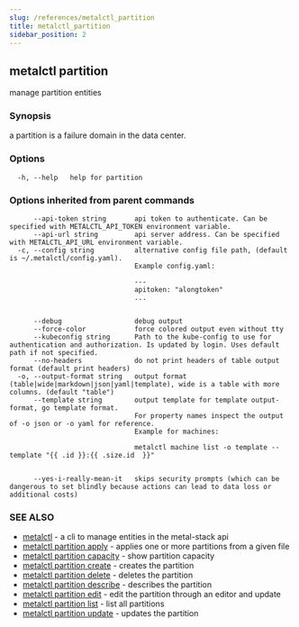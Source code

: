 ```yaml
---
slug: /references/metalctl_partition
title: metalctl_partition
sidebar_position: 2
---
```


## metalctl partition

manage partition entities

### Synopsis

a partition is a failure domain in the data center.

### Options

```
  -h, --help   help for partition
```

### Options inherited from parent commands

```
      --api-token string       api token to authenticate. Can be specified with METALCTL_API_TOKEN environment variable.
      --api-url string         api server address. Can be specified with METALCTL_API_URL environment variable.
  -c, --config string          alternative config file path, (default is ~/.metalctl/config.yaml).
                               Example config.yaml:
                               
                               ---
                               apitoken: "alongtoken"
                               ...
                               
                               
      --debug                  debug output
      --force-color            force colored output even without tty
      --kubeconfig string      Path to the kube-config to use for authentication and authorization. Is updated by login. Uses default path if not specified.
      --no-headers             do not print headers of table output format (default print headers)
  -o, --output-format string   output format (table|wide|markdown|json|yaml|template), wide is a table with more columns. (default "table")
      --template string        output template for template output-format, go template format.
                               For property names inspect the output of -o json or -o yaml for reference.
                               Example for machines:
                               
                               metalctl machine list -o template --template "{{ .id }}:{{ .size.id  }}"
                               
                               
      --yes-i-really-mean-it   skips security prompts (which can be dangerous to set blindly because actions can lead to data loss or additional costs)
```

### SEE ALSO

* [metalctl](./metalctl.md)	 - a cli to manage entities in the metal-stack api
* [metalctl partition apply](./metalctl_partition_apply.md)	 - applies one or more partitions from a given file
* [metalctl partition capacity](./metalctl_partition_capacity.md)	 - show partition capacity
* [metalctl partition create](./metalctl_partition_create.md)	 - creates the partition
* [metalctl partition delete](./metalctl_partition_delete.md)	 - deletes the partition
* [metalctl partition describe](./metalctl_partition_describe.md)	 - describes the partition
* [metalctl partition edit](./metalctl_partition_edit.md)	 - edit the partition through an editor and update
* [metalctl partition list](./metalctl_partition_list.md)	 - list all partitions
* [metalctl partition update](./metalctl_partition_update.md)	 - updates the partition

